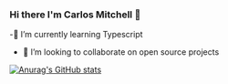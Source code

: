 ### Hi there  I'm Carlos Mitchell 👋

<!--
**Nebadon1/Nebadon1** is a ✨ _special_ ✨ repository because its `README.md` (this file) appears on your GitHub profile.
here is what have to be done !
Here are some ideas to get you started:
- 🤔 I’m looking for help with
- 📫 How to reach me: ...
- ⚡ Fun fact: ... 
- 💬 Ask me about  
- 🔭 I’m currently working on 
-->

-🌱 I’m currently learning  Typescript
- 👯 I’m looking to collaborate on  open source projects 



[![Anurag's GitHub stats](https://github-readme-stats.vercel.app/api?username=Nebadon1)](https://github.com/anuraghazra/github-readme-stats)